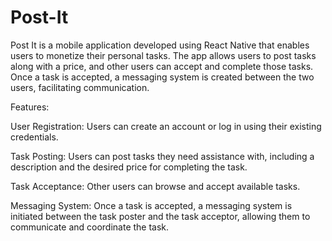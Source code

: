 # Post-It
Post It is a mobile application developed using React Native that enables users to monetize their personal tasks. The app allows users to post tasks along with a price, and other users can accept and complete those tasks. Once a task is accepted, a messaging system is created between the two users, facilitating communication.

Features:


User Registration: Users can create an account or log in using their existing credentials.

Task Posting: Users can post tasks they need assistance with, including a description and the desired price for completing the task.

Task Acceptance: Other users can browse and accept available tasks.

Messaging System: Once a task is accepted, a messaging system is initiated between the task poster and the task acceptor, allowing them to communicate and coordinate the task.
